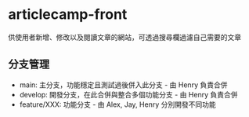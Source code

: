 # articlecamp-front

供使用者新增、修改以及閱讀文章的網站，可透過搜尋欄過濾自己需要的文章

## 分支管理
* main: 主分支，功能穩定且測試過後併入此分支 - 由 Henry 負責合併
* develop: 開發分支，在此合併與整合多個功能分支 - 由 Henry 負責合併
* feature/XXX: 功能分支 - 由 Alex, Jay, Henry 分別開發不同功能